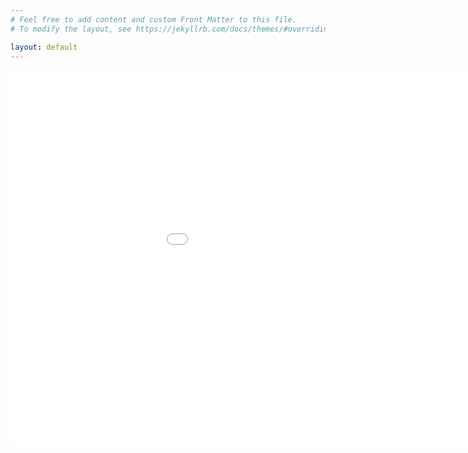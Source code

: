 ```yaml
---
# Feel free to add content and custom Front Matter to this file.
# To modify the layout, see https://jekyllrb.com/docs/themes/#overriding-theme-defaults

layout: default
---
```


<embed 
       type="text/html" 
       src="/bokeh/crimes_per_hour.html"
       width="1100"
       height="600"
       >
</embed>
